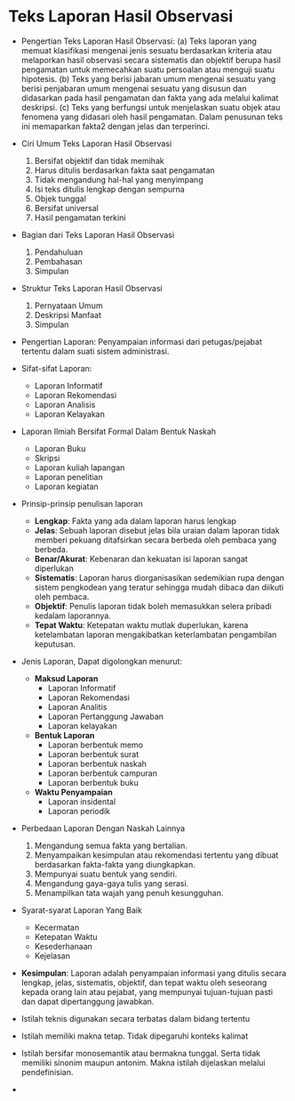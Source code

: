 # Teks Laporan Hasil Observasi

- Pengertian Teks Laporan Hasil Observasi: (a) Teks laporan yang memuat klasifikasi mengenai jenis sesuatu berdasarkan kriteria atau melaporkan hasil observasi secara sistematis dan objektif berupa hasil pengamatan untuk memecahkan suatu persoalan atau menguji suatu hipotesis. (b) Teks yang berisi jabaran umum mengenai sesuatu yang berisi penjabaran umum mengenai sesuatu yang disusun dan didasarkan pada hasil pengamatan dan fakta yang ada melalui kalimat deskripsi. (c) Teks yang berfungsi untuk menjelaskan suatu objek atau fenomena yang didasari oleh hasil pengamatan. Dalam penusunan teks ini memaparkan fakta2 dengan jelas dan terperinci.
- Ciri Umum Teks Laporan Hasil Observasi
  1. Bersifat objektif dan tidak memihak
  2. Harus ditulis berdasarkan fakta saat pengamatan
  3. Tidak mengandung hal-hal yang menyimpang
  4. Isi teks ditulis lengkap dengan sempurna
  5. Objek tunggal
  6. Bersifat universal
  7. Hasil pengamatan terkini
- Bagian dari Teks Laporan Hasil Observasi
  1. Pendahuluan
  2. Pembahasan
  3. Simpulan
- Struktur Teks Laporan Hasil Observasi
  1. Pernyataan Umum
  2. Deskripsi Manfaat
  3. Simpulan
- Pengertian Laporan: Penyampaian informasi dari petugas/pejabat tertentu dalam suati sistem administrasi.
- Sifat-sifat Laporan:
  - Laporan Informatif
  - Laporan Rekomendasi
  - Laporan Analisis
  - Laporan Kelayakan
- Laporan Ilmiah Bersifat Formal Dalam Bentuk Naskah
  - Laporan Buku
  - Skripsi
  - Laporan kuliah lapangan
  - Laporan penelitian
  - Laporan kegiatan
- Prinsip-prinsip penulisan laporan
  - **Lengkap**: Fakta yang ada dalam laporan harus lengkap
  - **Jelas**: Sebuah laporan disebut jelas bila uraian dalam laporan tidak memberi pekuang ditafsirkan secara berbeda oleh pembaca yang berbeda.
  - **Benar/Akurat**: Kebenaran dan kekuatan isi laporan sangat diperlukan
  - **Sistematis**: Laporan harus diorganisasikan sedemikian rupa dengan sistem pengkodean yang teratur sehingga mudah dibaca dan diikuti oleh pembaca.
  - **Objektif**: Penulis laporan tidak boleh memasukkan selera pribadi kedalam laporannya.
  - **Tepat Waktu**: Ketepatan waktu mutlak duperlukan, karena ketelambatan laporan mengakibatkan keterlambatan pengambilan keputusan.
- Jenis Laporan, Dapat digolongkan menurut:
  - **Maksud Laporan** 
    - Laporan Informatif
    - Laporan Rekomendasi
    - Laporan Analitis
    - Laporan Pertanggung Jawaban
    - Laporan kelayakan
  - **Bentuk Laporan**
    - Laporan berbentuk memo
    - Laporan berbentuk surat
    - Laporan berbentuk naskah
    - Laporan berbentuk campuran
    - Laporan berbentuk buku
  - **Waktu Penyampaian**
    - Laporan insidental
    - Laporan periodik
- Perbedaan Laporan Dengan Naskah Lainnya
  1. Mengandung semua fakta yang bertalian.
  2. Menyampaikan kesimpulan atau rekomendasi tertentu yang dibuat berdasarkan fakta-fakta yang diungkapkan.
  3. Mempunyai suatu bentuk yang sendiri.
  4. Mengandung gaya-gaya tulis yang serasi.
  5. Menampilkan tata wajah yang penuh kesungguhan.
- Syarat-syarat Laporan Yang Baik
  - Kecermatan
  - Ketepatan Waktu
  - Kesederhanaan
  - Kejelasan
- **Kesimpulan**: Laporan adalah penyampaian informasi yang ditulis secara lengkap, jelas, sistematis, objektif, dan tepat waktu oleh seseorang kepada orang lain atau pejabat, yang mempunyai tujuan-tujuan pasti dan dapat dipertanggung jawabkan.

- Istilah teknis digunakan secara terbatas dalam bidang tertentu
- Istilah memiliki makna tetap. Tidak dipegaruhi konteks kalimat
- Istilah bersifar monosemantik atau bermakna tunggal. Serta tidak memiliki sinonim maupun antonim. Makna istilah dijelaskan melalui pendefinisian.
- 